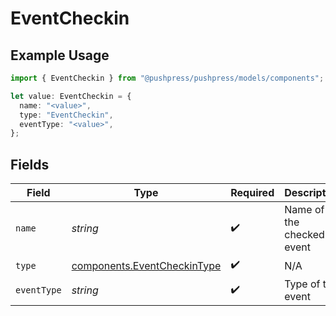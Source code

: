 # EventCheckin

## Example Usage

```typescript
import { EventCheckin } from "@pushpress/pushpress/models/components";

let value: EventCheckin = {
  name: "<value>",
  type: "EventCheckin",
  eventType: "<value>",
};
```

## Fields

| Field                                                                      | Type                                                                       | Required                                                                   | Description                                                                |
| -------------------------------------------------------------------------- | -------------------------------------------------------------------------- | -------------------------------------------------------------------------- | -------------------------------------------------------------------------- |
| `name`                                                                     | *string*                                                                   | :heavy_check_mark:                                                         | Name of the checked-in event                                               |
| `type`                                                                     | [components.EventCheckinType](../../models/components/eventcheckintype.md) | :heavy_check_mark:                                                         | N/A                                                                        |
| `eventType`                                                                | *string*                                                                   | :heavy_check_mark:                                                         | Type of the event                                                          |